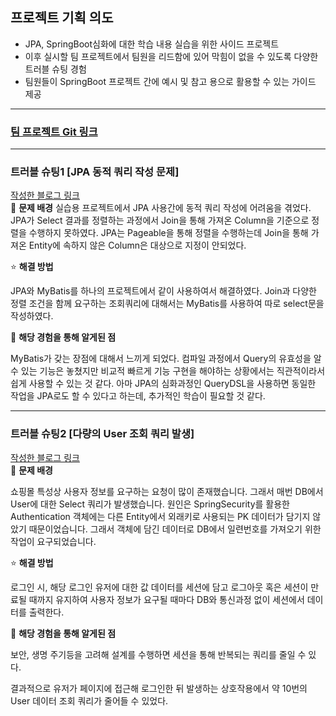 ## 프로젝트 기획 의도
* JPA, SpringBoot심화에 대한 학습 내용 실습을 위한 사이드 프로젝트
* 이후 실시할 팀 프로젝트에서 팀원을 리드함에 있어 막힘이 없을 수 있도록 다양한 트러블 슈팅 경험
* 팀원들이 SpringBoot 프로젝트 간에 예시 및 참고 용으로 활용할 수 있는 가이드 제공  

<hr>

### <a href="https://github.com/Kim-soung-won/Team_Idle/tree/Readme">팀 프로젝트 Git 링크</a>  

<hr>

### 트러블 슈팅1 [JPA 동적 쿼리 작성 문제]
<a href="https://rlatmddnjs0103.tistory.com/214">작성한 블로그 링크</a>  
🚨 **문제 배경**
실습용 프로젝트에서 JPA 사용간에 동적 쿼리 작성에 어려움을 겪었다. JPA가 Select 결과를 정렬하는 과정에서 Join을 통해 가져온 Column을 기준으로 정렬을 수행하지 못하였다.
JPA는 Pageable을 통해 정렬을 수행하는데 Join을 통해 가져온 Entity에 속하지 않은 Column은 대상으로 지정이 안되었다.

⭐️ **해결 방법**

JPA와 MyBatis를 하나의 프로젝트에서 같이 사용하여서 해결하였다. Join과 다양한 정렬 조건을 함께 요구하는 조회쿼리에 대해서는 MyBatis를 사용하여 따로 select문을 작성하였다.

🤩 **해당 경험을 통해 알게된 점**

MyBatis가 갖는 장점에 대해서 느끼게 되었다. 컴파일 과정에서 Query의 유효성을 알 수 있는 기능은 놓쳤지만 비교적 빠르게 기능 구현을 해야하는 상황에서는 직관적이라서 쉽게 사용할 수 있는 것 같다. 아마 JPA의 심화과정인 QueryDSL을 사용하면 동일한 작업을 JPA로도 할 수 있다고 하는데, 추가적인 학습이 필요할 것 같다.  

<hr>

### 트러블 슈팅2 [다량의 User 조회 쿼리 발생]
<a href="https://rlatmddnjs0103.tistory.com/189">작성한 블로그 링크</a>  
🚨 **문제 배경**

쇼핑몰 특성상 사용자 정보를 요구하는 요청이 많이 존재했습니다. 그래서 매번 DB에서 User에 대한 Select 쿼리가 발생했습니다. 
 원인은 SpringSecurity를 활용한 Authentication 객체에는 다른 Entity에서 외래키로 사용되는 PK 데이터가 담기지 않았기 때문이었습니다. 그래서 객체에 담긴 데이터로 DB에서 일련번호를 가져오기 위한 작업이 요구되었습니다.

⭐️ **해결 방법**

로그인 시, 해당 로그인 유저에 대한 값 데이터를 세션에 담고 로그아웃 혹은 세션이 만료될 때까지 유지하여 사용자 정보가 요구될 때마다 DB와 통신과정 없이 세션에서 데이터를 출력한다.

🤩 **해당 경험을 통해 알게된 점**

보안, 생명 주기등을 고려해 설계를 수행하면 세션을 통해 반복되는 쿼리를 줄일 수 있다.

결과적으로 유저가 페이지에 접근해 로그인한 뒤 발생하는 상호작용에서 약 10번의 User 데이터 조회 쿼리가 줄어들 수 있었다.
